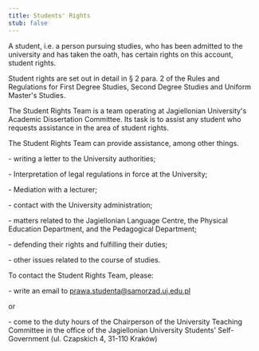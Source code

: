 ```yaml
---
title: Students' Rights
stub: false
---
```

A student, i.e. a person pursuing studies, who has been admitted to the university and has taken the oath, has certain rights on this account, student rights.

Student rights are set out in detail in § 2 para. 2 of the Rules and Regulations for First Degree Studies, Second Degree Studies and Uniform Master's Studies.

The Student Rights Team is a team operating at Jagiellonian University's Academic Dissertation Committee. Its task is to assist any student who requests assistance in the area of student rights.

The Student Rights Team can provide assistance, among other things.

\- writing a letter to the University authorities;

\- Interpretation of legal regulations in force at the University;

\- Mediation with a lecturer;

\- contact with the University administration;

\- matters related to the Jagiellonian Language Centre, the Physical Education Department, and the Pedagogical Department;

\- defending their rights and fulfilling their duties;

\- other issues related to the course of studies.

To contact the Student Rights Team, please:

\- write an email to prawa.studenta@samorzad.uj.edu.pl

or

\- come to the duty hours of the Chairperson of the University Teaching Committee in the office of the Jagiellonian University Students' Self-Government (ul. Czapskich 4, 31-110 Kraków)